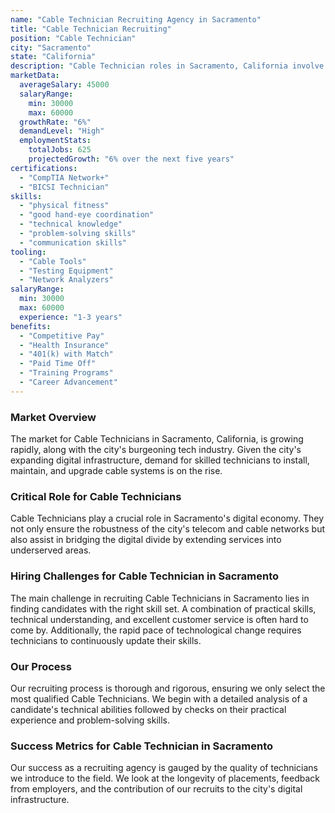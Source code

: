 ```yaml
---
name: "Cable Technician Recruiting Agency in Sacramento"
title: "Cable Technician Recruiting"
position: "Cable Technician"
city: "Sacramento"
state: "California"
description: "Cable Technician roles in Sacramento, California involve installing, maintaining, and repairing cable infrastructure, including both residential and business installations."
marketData:
  averageSalary: 45000
  salaryRange:
    min: 30000
    max: 60000
  growthRate: "6%"
  demandLevel: "High"
  employmentStats:
    totalJobs: 625
    projectedGrowth: "6% over the next five years"
certifications:
  - "CompTIA Network+"
  - "BICSI Technician"
skills:
  - "physical fitness"
  - "good hand-eye coordination"
  - "technical knowledge"
  - "problem-solving skills"
  - "communication skills"
tooling:
  - "Cable Tools"
  - "Testing Equipment"
  - "Network Analyzers"
salaryRange:
  min: 30000
  max: 60000
  experience: "1-3 years"
benefits:
  - "Competitive Pay"
  - "Health Insurance"
  - "401(k) with Match"
  - "Paid Time Off"
  - "Training Programs"
  - "Career Advancement"
---
```


### Market Overview
The market for Cable Technicians in Sacramento, California, is growing rapidly, along with the city's burgeoning tech industry. Given the city's expanding digital infrastructure, demand for skilled technicians to install, maintain, and upgrade cable systems is on the rise.

### Critical Role for Cable Technicians
Cable Technicians play a crucial role in Sacramento's digital economy. They not only ensure the robustness of the city's telecom and cable networks but also assist in bridging the digital divide by extending services into underserved areas.

### Hiring Challenges for Cable Technician in Sacramento
The main challenge in recruiting Cable Technicians in Sacramento lies in finding candidates with the right skill set. A combination of practical skills, technical understanding, and excellent customer service is often hard to come by. Additionally, the rapid pace of technological change requires technicians to continuously update their skills.

### Our Process
Our recruiting process is thorough and rigorous, ensuring we only select the most qualified Cable Technicians. We begin with a detailed analysis of a candidate's technical abilities followed by checks on their practical experience and problem-solving skills.

### Success Metrics for Cable Technician in Sacramento
Our success as a recruiting agency is gauged by the quality of technicians we introduce to the field. We look at the longevity of placements, feedback from employers, and the contribution of our recruits to the city's digital infrastructure.